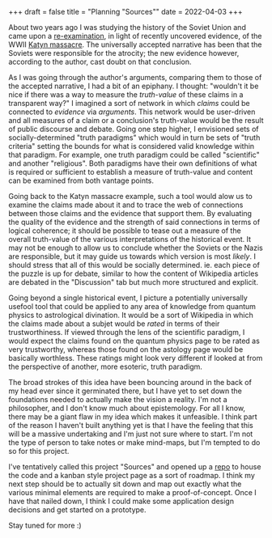 +++
draft = false
title = "Planning \"Sources\""
date = 2022-04-03
+++

About two years ago I was studying the history of the Soviet Union and came upon a [re-examination](https://ojs.library.ubc.ca/index.php/clogic/article/view/193976), in light of recently uncovered evidence, of the WWII [Katyn massacre](https://en.wikipedia.org/wiki/Katyn_massacre). The universally accepted narrative has been that the Soviets were responsible for the atrocity; the new evidence however, according to the author, cast doubt on that conclusion.

As I was going through the author's arguments, comparing them to those of the accepted narrative, I had a bit of an epiphany. I thought: "wouldn't it be nice if there was a way to measure the _truth-value_ of these claims in a transparent way?" I imagined a sort of network in which _claims_ could be connected to _evidence_ via _arguments_. This network would be user-driven and all measures of a claim or a conclusion's truth-value would be the result of public discourse and debate. Going one step higher, I envisioned sets of socially-determined "truth paradigms" which would in turn be sets of "truth criteria" setting the bounds for what is considered valid knowledge within that paradigm. For example, one truth paradigm could be called "scientific" and another "religious". Both paradigms have their own definitions of what is required or sufficient to establish a measure of truth-value and content can be examined from both vantage points.

Going back to the Katyn massacre example, such a tool would alow us to examine the claims made about it and to trace the web of connections between those claims and the evidence that support them. By evaluating the quality of the evidence and the strength of said connections in terms of logical coherence; it should be possible to tease out a measure of the overall truth-value of the various interpretations of the historical event. It may not be enough to allow us to conclude whether the Soviets or the Nazis are responsible, but it may guide us towards which version is most _likely_. I should stress that all of this would be socially determined. ie. each piece of the puzzle is up for debate, similar to how the content of Wikipedia articles are debated in the "Discussion" tab but much more structured and explicit.

Going beyond a single historical event, I picture a potentially universally usefool tool that could be applied to any area of knowledge from quantum physics to astrological divination. It would be a sort of Wikipedia in which the claims made about a subjet would be _rated_ in terms of their trustworthiness. If viewed through the lens of the scientific paradigm, I would expect the claims found on the quantum physics page to be rated as very trustworthy, whereas those found on the astology page would be basically worthless. These ratings might look very different if looked at from the perspective of another, more esoteric, truth paradigm.

The broad strokes of this idea have been bouncing around in the back of my head ever since it germinated there, but I have yet to set down the foundations needed to actually make the vision a reality. I'm not a philosopher, and I don't know much about epistemology. For all I know, there may be a giant flaw in my idea which makes it unfeasible. I think part of the reason I haven't built anything yet is that I have the feeling that this will be a massive undertaking and I'm just not sure where to start. I'm not the type of person to take notes or make mind-maps, but I'm tempted to do so for this project.

I've tentatively called this project "Sources" and opened up a [repo](https://github.com/nilueps/sources) to house the code and a kanban style project page as a sort of roadmap. I think my next step should be to actually sit down and map out exactly what the various minimal elements are required to make a proof-of-concept. Once I have that nailed down, I think I could make some application design decisions and get started on a prototype.

Stay tuned for more :)

